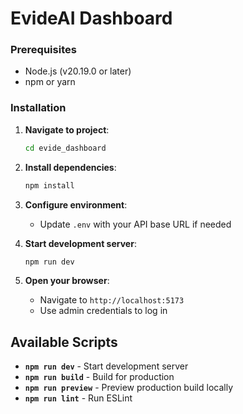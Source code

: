 # EvideAI Dashboard

### Prerequisites

- Node.js (v20.19.0 or later)
- npm or yarn

### Installation

1. **Navigate to project**:

   ```bash
   cd evide_dashboard
   ```

2. **Install dependencies**:

   ```bash
   npm install
   ```

3. **Configure environment**:

   - Update `.env` with your API base URL if needed

4. **Start development server**:

   ```bash
   npm run dev
   ```

5. **Open your browser**:
   - Navigate to `http://localhost:5173`
   - Use admin credentials to log in

## Available Scripts

- **`npm run dev`** - Start development server
- **`npm run build`** - Build for production
- **`npm run preview`** - Preview production build locally
- **`npm run lint`** - Run ESLint
